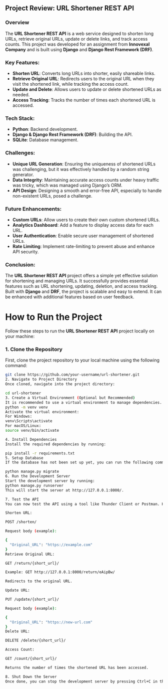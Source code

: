 ## Project Review: URL Shortener REST API

### Overview
The **URL Shortener REST API** is a web service designed to shorten long URLs, retrieve original URLs, update or delete links, and track access counts. This project was developed for an assignment from **Innovexal Company** and is built using **Django** and **Django Rest Framework (DRF)**.

### Key Features:
- **Shorten URL**: Converts long URLs into shorter, easily shareable links.
- **Retrieve Original URL**: Redirects users to the original URL when they visit the shortened link, while tracking the access count.
- **Update and Delete**: Allows users to update or delete shortened URLs as needed.
- **Access Tracking**: Tracks the number of times each shortened URL is accessed.

### Tech Stack:
- **Python**: Backend development.
- **Django & Django Rest Framework (DRF)**: Building the API.
- **SQLite**: Database management.

### Challenges:
- **Unique URL Generation**: Ensuring the uniqueness of shortened URLs was challenging, but it was effectively handled by a random string generator.
- **Data Integrity**: Maintaining accurate access counts under heavy traffic was tricky, which was managed using Django’s ORM.
- **API Design**: Designing a smooth and error-free API, especially to handle non-existent URLs, posed a challenge.

### Future Enhancements:
- **Custom URLs**: Allow users to create their own custom shortened URLs.
- **Analytics Dashboard**: Add a feature to display access data for each URL.
- **User Authentication**: Enable secure user management of shortened URLs.
- **Rate Limiting**: Implement rate-limiting to prevent abuse and enhance API security.

### Conclusion:
The **URL Shortener REST API** project offers a simple yet effective solution for shortening and managing URLs. It successfully provides essential features such as URL shortening, updating, deletion, and access tracking. Built with **Django** and **DRF**, the project is scalable and easy to extend. It can be enhanced with additional features based on user feedback.



# How to Run the Project

Follow these steps to run the **URL Shortener REST API** project locally on your machine:

### 1. **Clone the Repository**
First, clone the project repository to your local machine using the following command:
```bash
git clone https://github.com/your-username/url-shortener.git
2. Navigate to Project Directory
Once cloned, navigate into the project directory:

cd url-shortener
3. Create a Virtual Environment (Optional but Recommended)
It is recommended to use a virtual environment to manage dependencies. You can create one using the following command:
python -m venv venv
Activate the virtual environment:
For Windows:
venv\Scripts\activate
For macOS/Linux:
source venv/bin/activate

4. Install Dependencies
Install the required dependencies by running:

pip install -r requirements.txt
5. Setup Database
If the database has not been set up yet, you can run the following command to apply migrations:

python manage.py migrate
6. Run the Development Server
Start the development server by running:
python manage.py runserver
This will start the server at http://127.0.0.1:8000/.

7. Test the API
You can now test the API using a tool like Thunder Client or Postman. Here are the available API endpoints:

Shorten URL:

POST /shorten/

Request body (example):

{
  "Original_URL": "https://example.com"
}
Retrieve Original URL:

GET /return/{short_url}/

Example: GET http://127.0.0.1:8000/return/eAipBw/

Redirects to the original URL.

Update URL:

PUT /update/{short_url}/

Request body (example):

{
  "Original_URL": "https://new-url.com"
}
Delete URL:

DELETE /delete/{short_url}/

Access Count:

GET /count/{short_url}/

Returns the number of times the shortened URL has been accessed.

8. Shut Down the Server
Once done, you can stop the development server by pressing Ctrl+C in the terminal.





